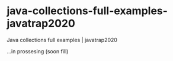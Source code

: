 # java-collections-full-examples-javatrap2020

Java collections full examples | javatrap2020

...in prossesing (soon fill)
